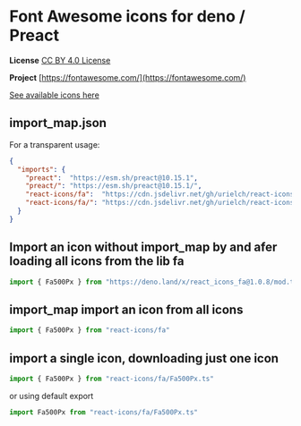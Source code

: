 # Font Awesome icons for deno / Preact

**License** [CC BY 4.0 License](https://creativecommons.org/licenses/by/4.0/)

**Project** [https://fontawesome.com/](https://fontawesome.com/)

[See available icons here](https://react-icons.deno.dev/fa)

## import_map.json

For a transparent usage:

```json
{
  "imports": {
    "preact":  "https://esm.sh/preact@10.15.1",
    "preact/": "https://esm.sh/preact@10.15.1/",
    "react-icons/fa":  "https://cdn.jsdelivr.net/gh/urielch/react-icons-fa@1.0.8/mod.ts",
    "react-icons/fa/": "https://cdn.jsdelivr.net/gh/urielch/react-icons-fa@1.0.8/ico/",
  }
}
```

## Import an icon without import_map by and afer loading all icons from the lib fa

```ts
import { Fa500Px } from "https://deno.land/x/react_icons_fa@1.0.8/mod.ts"
```

## import_map import an icon from all icons

```ts
import { Fa500Px } from "react-icons/fa"
```

## import a single icon, downloading just one icon

```ts
import { Fa500Px } from "react-icons/fa/Fa500Px.ts"
```

or using default export

```ts
import Fa500Px from "react-icons/fa/Fa500Px.ts"
```

